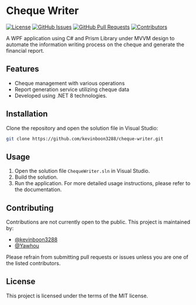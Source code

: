 # Cheque Writer

[![License](https://img.shields.io/badge/License-MIT-blue.svg)](https://opensource.org/licenses/MIT)
[![GitHub Issues](https://img.shields.io/github/issues/kevinboon3288/cheque-writer.svg)](https://github.com/kevinboon3288/cheque-writer/issues)
[![GitHub Pull Requests](https://img.shields.io/github/issues-pr/kevinboon3288/cheque-writer.svg)](https://github.com/kevinboon3288/cheque-writer/pulls)
[![Contributors](https://img.shields.io/github/contributors/kevinboon3288/cheque-writer)](https://github.com/kevinboon3288/cheque-writer/graphs/contributors)

A WPF application using C# and Prism Library under MVVM design to automate the information writing process on the cheque and generate the financial report.

## Features

- Cheque management with various operations
- Report generation service utilizing cheque data
- Developed using .NET 8 technologies.

## Installation

Clone the repository and open the solution file in Visual Studio:

```bash
git clone https://github.com/kevinboon3288/cheque-writer.git
```

## Usage
1. Open the solution file `ChequeWriter.sln` in Visual Studio.
2. Build the solution.
3. Run the application.
For more detailed usage instructions, please refer to the documentation.

## Contributing
Contributions are not currently open to the public. This project is maintained by:
- [@kevinboon3288](https://github.com/kevinboon3288)
- [@Yawhou](https://github.com/Yawhou)

Please refrain from submitting pull requests or issues unless you are one of the listed contributors.

## License
This project is licensed under the terms of the MIT license.
